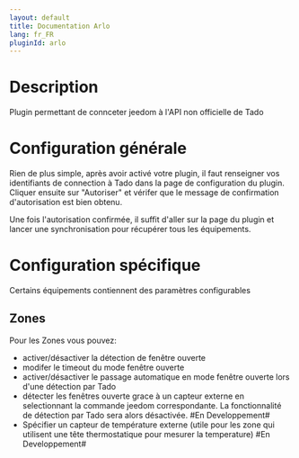 ```yaml
---
layout: default
title: Documentation Arlo
lang: fr_FR
pluginId: arlo
---
```


# Description 

Plugin permettant de connceter jeedom à l'API non officielle de Tado

# Configuration générale

Rien de plus simple, après avoir activé votre plugin, il faut renseigner vos 
identifiants de connection à Tado dans la page de configuration du plugin.
Cliquer ensuite sur "Autoriser" et vérifer que le message de confirmation 
d'autorisation est bien obtenu.

Une fois l'autorisation confirmée, il suffit d'aller sur la page du plugin
et lancer une synchronisation pour récupérer tous les équipements.

# Configuration spécifique

Certains équipements contiennent des paramètres configurables

## Zones

Pour les Zones vous pouvez:
-   activer/désactiver la détection de fenêtre ouverte
-   modifer le timeout du mode fenêtre ouverte
-   activer/désactiver le passage automatique en mode fenêtre ouverte lors 
	d'une détection par Tado
-   détecter les fenêtres ouverte grace à un capteur externe en
	selectionnant la commande jeedom correspondante. La fonctionnalité de 
	détection par Tado sera alors désactivée. #En Developpement#
-   Spécifier un capteur de température externe (utile pour les zone qui
	utilisent une tête thermostatique pour mesurer la temperature) 
	#En Developpement#


